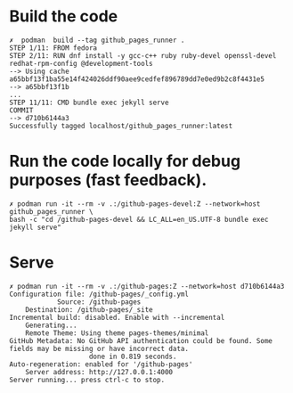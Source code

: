 # Build the code

    ✗  podman  build --tag github_pages_runner .
    STEP 1/11: FROM fedora
    STEP 2/11: RUN dnf install -y gcc-c++ ruby ruby-devel openssl-devel redhat-rpm-config @development-tools
    --> Using cache a65bbf13f1ba55e14f424026ddf90aee9cedfef896789dd7e0ed9b2c8f4431e5
    --> a65bbf13f1b
    ...
    STEP 11/11: CMD bundle exec jekyll serve
    COMMIT
    --> d710b6144a3
    Successfully tagged localhost/github_pages_runner:latest

# Run the code locally for debug purposes (fast feedback).

    ✗ podman run -it --rm -v .:/github-pages-devel:Z --network=host github_pages_runner \
    bash -c "cd /github-pages-devel && LC_ALL=en_US.UTF-8 bundle exec jekyll serve"

# Serve

    ✗ podman run -it --rm -v .:/github-pages:Z --network=host d710b6144a3
    Configuration file: /github-pages/_config.yml
                Source: /github-pages
        Destination: /github-pages/_site
    Incremental build: disabled. Enable with --incremental
        Generating... 
        Remote Theme: Using theme pages-themes/minimal
    GitHub Metadata: No GitHub API authentication could be found. Some fields may be missing or have incorrect data.
                        done in 0.819 seconds.
    Auto-regeneration: enabled for '/github-pages'
        Server address: http://127.0.0.1:4000
    Server running... press ctrl-c to stop.

